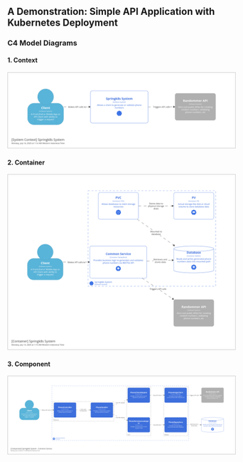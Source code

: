 ## A Demonstration: Simple API Application with Kubernetes Deployment
### C4 Model Diagrams
#### 1. Context
<img src="structurizr/structurizr-SystemContext-001.png" style="border:1px solid #ccc; padding:4px;"/>

#### 2. Container
<img src="structurizr/structurizr-Container-001.png" style="border:1px solid #ccc; padding:4px;"/>

#### 3. Component
<img src="structurizr/structurizr-Component-001.png" style="border:1px solid #ccc; padding:4px;"/>
